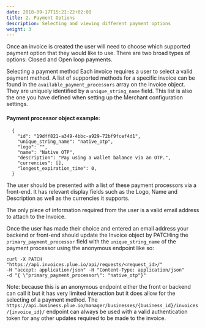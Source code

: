 ```yaml
---
date: 2018-09-17T15:21:22+02:00
title: 2. Payment Options
description: Selecting and viewing different payment options
weight: 3
---
```


Once an invoice is created the user will need to choose which supported payment option that they would like to use. There are two broad types of options: Closed and Open loop payments.

Selecting a payment method
Each invoice requires a user to select a valid payment method. A list of supported methods for a specific invoice can be found in the `available_payment_processors` array on the Invoice object. They are uniquely identified by a `unique_string_name` field. This list is also the one you have defined when setting up the Merchant configuration settings.

#### Payment processor object example:
```
  {
    "id": "19dff821-a349-4bbc-a929-72bf9fcef4d1",
    "unique_string_name": "native_otp",
    "logo": "",
    "name": "Native OTP",
    "description": "Pay using a wallet balance via an OTP.",
    "currencies": [],
    "longest_expiration_time": 0,
  }
```

The user should be presented with a list of these payment processors via a front-end. It has relevant display fields such as the Logo, Name and Description as well as the currencies it supports.

The only piece of information required from the user is a valid email address to attach to the Invoice.

Once the user has made their choice and entered an email address your backend or front-end should update the Invoice object by PATCHing the `primary_payment_processor` field with the `unique_string_name` of the payment processor using the anonymous endpoint like so:

```
curl -X PATCH "https://api.invoices.plue.io/api/requests/<request_id>/" 
-H "accept: application/json" -H "Content-Type: application/json" 
-d "{ \"primary_payment_processor\": "native_otp"}"
```

Note: because this is an anonymous endpoint either the front or backend can call it but it has very limited interaction but it does allow for the selecting of a payment method. The `https://api.business.plue.io/manager/businesses/{business_id}/invoices/{invoice_id}/` endpoint can always be used with a valid authentication token for any other updates required to be made to the invoice.










